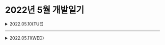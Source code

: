 # 2022년 5월 개발일기
<details>
<summary> 2022.05.10(TUE)</summary>
  
### **오늘 배운 것**
  ---
- 객체지향 프로그래밍(OOP, Object Oriented Programming)   
  - 클래스, 인스턴스, 필드, 메서드, 오버라이딩, 오버로딩에 대한 이론을 다시 공부했다.
  - Theory Summary Note: [https://easyearn-lululala.tistory.com/14?category=1006652]
  - Retrospect: 객체지향 프로그래밍에 대한 이론은 자바의 핵심이기 때문에 제대로 성립해 두는 것이 중요한 것 같다.
- 개인 프로젝트 준비 (회의)
  - 여주랑 수연이랑 각자 자신만의 게시판을 만들어보고 피드백을 주기로 했다. 서로에게 힘이 되어주는 좋은 친구가 되고 싶다.
  - 다음주 수요일까지 각자 게시판에 대한 주제와 프레임을 짜기로 했다. 와이어프레임정도는 짜고 bootstrap에서 페이지 디자인 정도 찾아봐야 할 것 같다.
  - 나는 만들고 싶었던 홈페이지를 혼자 구현해보려고 한다. 부동산 매매 게시판을 한번 만들어봐야겠다.
- 알고리즘 공부 
  - 문제1: https://github.com/easyearn77/Algorithm_Study_Jieon-Yeojoo/tree/main/baekjoon/data_structure/00_10828_%EC%8A%A4%ED%83%9D
  - 스택을 파이썬으로 구현했다.
  - 오늘 객체지향 프로그래밍을 배운 김에 처음으로 python으로 class를 사용해봤다.
  - java를 공부하며 python을 사용해서 헷갈렸지만 확실히 python이 쉽긴 하다.
  - 스택을 구현하는건 어렵지 않았지만, 처음에 stack이 비었는지 확인하기 위해 len함수를 사용했는데, 시간초과가 났다. python은 일단 배열에 값이 있는지 확인하려면 "if 배열명" 이런 형식으로 사용하면 된다는걸 깜빡했다
  - 문제2: https://github.com/easyearn77/Algorithm_Study_Jieon-Yeojoo/tree/main/baekjoon/data_structure/01_9012_%EA%B4%84%ED%98%B8
  - 자료구조라기보단 구현문제였다.
  - 내일도 알고리즘 재밌게 풀어봐야겠다 ㅎㅎ.  
  
### **내일 할 것**
  ---
- rutin: 새벽수영, bootcamp(아마 또 OOP), 알고리즘
- 프로젝트: wireframe만들기.
  </details>
---

<details>
<summary> 2022.05.11(WED)</summary>
  
### **오늘 배운 것**
  ---
  - 생성자
    - JAVA 생성자에 대해서 공부했다. 
    - Theory Summary Note: https://easyearn-lululala.tistory.com/14 <어제 노트에 추가>
    - Retrospect: 생각보다 내가 잊고 있었던 기본적인 지식을 다시 공부하게 되었다. 공부는 항상 꾸준히 해야한다.
  - 개인 프로젝트 준비
    - 와이어 프레임 작성: 기본 페이지, 마이페이지, 로그인 화면 작성
    - link: https://ovenapp.io/project/7IfIe4lbVkLqb0NbWvJldbaDAGyCgBK1#i0ZXE
  - 알고리즘
    - 문제 :https://github.com/easyearn77/Algorithm_Study_Jieon-Yeojoo/tree/58dd3d0c8f58c06ba52e5748ad3b24d48cfe00a4/baekjoon/data_structure/02_18258_%ED%81%902
    - 큐를 구현한 문제. 처음에 큐를 완전히 구현하고 싶어서 큐 클래스를 만들고, 필드에 리스트를 설정했다. 그랬더니 시간초과가 발생해서 deque클래스를 사용할 수 밖에 없었다. 정말 파이썬... deque 편하다 ㅋㅋ
  
### **내일 할 것**
  ---
- rutin: 새벽수영, bootcamp(심화 OOP), 알고리즘
- 프로젝트: bootstrap으로 프론트좀 만지작 거려봐야 할 것 같다. 두근두근
- 영어 쉐도잉 공부를 시작해보고 싶다. 언젠가 영어가 확실해지는 그 날까지!!!
  </details>
   
